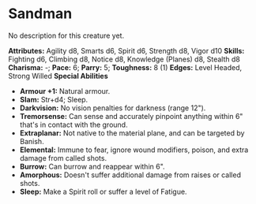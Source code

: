 # Sandman

No description for this creature yet.

**Attributes:** Agility d8, Smarts d6, Spirit d6, Strength d8, Vigor
d10
**Skills:** Fighting d6, Climbing d8, Notice d8, Knowledge (Planes) d8,
Stealth d8
**Charisma:** -; **Pace:** 6; **Parry:** 5; **Toughness:** 8 (1)
**Edges:** Level Headed, Strong Willed
**Special Abilities**

- **Armour +1:** Natural armour.
- **Slam:** Str+d4; Sleep.
- **Darkvision:** No vision penalties for darkness (range 12").
- **Tremorsense:** Can sense and accurately pinpoint anything within 6"
that's in contact with the ground.
- **Extraplanar:** Not native to the material plane, and can be targeted
by Banish.
- **Elemental:** Immune to fear, ignore wound modifiers, poison, and
extra damage from called shots.
- **Burrow:** Can burrow and reappear within 6".
- **Amorphous:** Doesn't suffer additional damage from raises or called
shots.
- **Sleep:** Make a Spirit roll or suffer a level of Fatigue.
